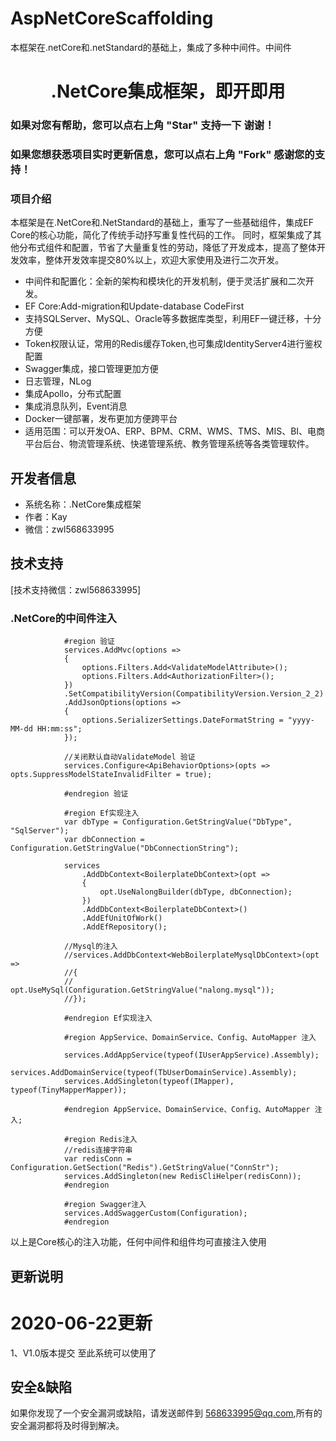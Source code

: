 # AspNetCoreScaffolding
本框架在.netCore和.netStandard的基础上，集成了多种中间件。中间件

<h1 align="center"> .NetCore集成框架，即开即用</h1>


### 如果对您有帮助，您可以点右上角 "Star" 支持一下 谢谢！
### 如果您想获悉项目实时更新信息，您可以点右上角 "Fork" 感谢您的支持！


### 项目介绍
本框架是在.NetCore和.NetStandard的基础上，重写了一些基础组件，集成EF Core的核心功能，简化了传统手动抒写重复性代码的工作。
同时，框架集成了其他分布式组件和配置，节省了大量重复性的劳动，降低了开发成本，提高了整体开发效率，整体开发效率提交80%以上，欢迎大家使用及进行二次开发。

* 中间件和配置化：全新的架构和模块化的开发机制，便于灵活扩展和二次开发。
* EF Core:Add-migration和Update-database CodeFirst
* 支持SQLServer、MySQL、Oracle等多数据库类型，利用EF一键迁移，十分方便
* Token权限认证，常用的Redis缓存Token,也可集成IdentityServer4进行鉴权配置
* Swagger集成，接口管理更加方便
* 日志管理，NLog
* 集成Apollo，分布式配置
* 集成消息队列，Event消息
* Docker一键部署，发布更加方便跨平台
* 适用范围：可以开发OA、ERP、BPM、CRM、WMS、TMS、MIS、BI、电商平台后台、物流管理系统、快递管理系统、教务管理系统等各类管理软件。


## 开发者信息
* 系统名称：.NetCore集成框架  
* 作者：Kay
* 微信：zwl568633995


## 技术支持

[技术支持微信：zwl568633995]


### .NetCore的中间件注入
```
            #region 验证
            services.AddMvc(options =>
            {
                options.Filters.Add<ValidateModelAttribute>();
                options.Filters.Add<AuthorizationFilter>();
            })
            .SetCompatibilityVersion(CompatibilityVersion.Version_2_2)
            .AddJsonOptions(options =>
            {
                options.SerializerSettings.DateFormatString = "yyyy-MM-dd HH:mm:ss";
            });

            //关闭默认自动ValidateModel 验证
            services.Configure<ApiBehaviorOptions>(opts => opts.SuppressModelStateInvalidFilter = true);

            #endregion 验证

            #region Ef实现注入
            var dbType = Configuration.GetStringValue("DbType", "SqlServer");
            var dbConnection = Configuration.GetStringValue("DbConnectionString");

            services
                .AddDbContext<BoilerplateDbContext>(opt =>
                {
                    opt.UseNalongBuilder(dbType, dbConnection);
                })
                .AddDbContext<BoilerplateDbContext>()
                .AddEfUnitOfWork()
                .AddEfRepository();

            //Mysql的注入
            //services.AddDbContext<WebBoilerplateMysqlDbContext>(opt =>
            //{
            //    opt.UseMySql(Configuration.GetStringValue("nalong.mysql"));
            //});

            #endregion Ef实现注入

            #region AppService、DomainService、Config、AutoMapper 注入
           
            services.AddAppService(typeof(IUserAppService).Assembly);
            services.AddDomainService(typeof(TbUserDomainService).Assembly);
            services.AddSingleton(typeof(IMapper), typeof(TinyMapperMapper));

            #endregion AppService、DomainService、Config、AutoMapper 注入;

            #region Redis注入
            //redis连接字符串
            var redisConn = Configuration.GetSection("Redis").GetStringValue("ConnStr");
            services.AddSingleton(new RedisCliHelper(redisConn));
            #endregion

            #region Swagger注入
            services.AddSwaggerCustom(Configuration);
            #endregion
```
以上是Core核心的注入功能，任何中间件和组件均可直接注入使用


## 更新说明

# 2020-06-22更新  
1、V1.0版本提交 至此系统可以使用了

## 安全&缺陷
如果你发现了一个安全漏洞或缺陷，请发送邮件到 568633995@qq.com,所有的安全漏洞都将及时得到解决。



